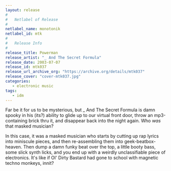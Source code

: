 ```yaml
---
layout: release
#
#   Netlabel of Release
#
netlabel_name: monotonik
netlabel_id: mtk
#
#   Release Info
#
release_title: Powerman
release_artist: "_ And The Secret Formula"
release_date: 2003-07-07
release_id: mtk037
release_url_archive_org: "https://archive.org/details/mtk037"
release_cover: "cover-mtk037.jpg"
categories:
   - electronic music
tags:
   - idm
---
```

Far be it for us to be mysterious, but _ And The Secret Formula is damn spooky in his (its?) ability to glide up to our virtual front door, throw an mp3-containing brick thru it, and disappear back into the night again. Who _was_ that masked musician?

In this case, it was a masked musician who starts by cutting up rap lyrics into miniscule pieces, and then re-assembling them into geek-beatbox-heaven. Then dump a damn funky beat over the top, a little booty bass, some slick synth licks, and you end up with a weirdly unclassifiable piece of electronics. It's like if Ol' Dirty Bastard had gone to school with magnetic techno monkeys, innit?



